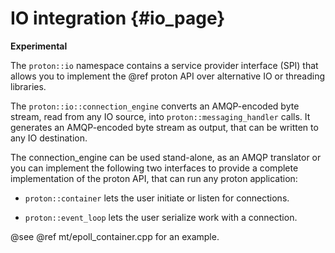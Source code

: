 # IO integration {#io_page}

**Experimental**

The `proton::io` namespace contains a service provider interface (SPI) that
allows you to implement the @ref proton API over alternative IO or threading
libraries.

The `proton::io::connection_engine` converts an AMQP-encoded byte stream, read
from any IO source, into `proton::messaging_handler` calls. It generates an
AMQP-encoded byte stream as output, that can be written to any IO destination.

The connection_engine can be used stand-alone, as an AMQP translator or you
can implement the following two interfaces to provide a complete implementation
of the proton API, that can run any proton application:

 - `proton::container` lets the user initiate or listen for connections.

 - `proton::event_loop` lets the user serialize work with a connection.

@see @ref mt/epoll\_container.cpp for an example.
